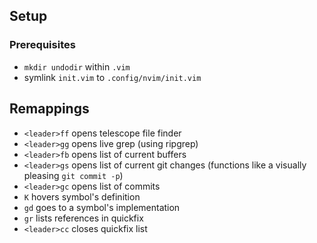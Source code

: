 ## Setup
### Prerequisites
- `mkdir undodir` within `.vim`
- symlink `init.vim` to `.config/nvim/init.vim`

## Remappings
- `<leader>ff` opens telescope file finder
- `<leader>gg` opens live grep (using ripgrep)
- `<leader>fb` opens list of current buffers
- `<leader>gs` opens list of current git changes (functions like a visually pleasing `git commit -p`)
- `<leader>gc` opens list of commits
- `K` hovers symbol's definition
- `gd` goes to a symbol's implementation
- `gr` lists references in quickfix
- `<leader>cc` closes quickfix list

